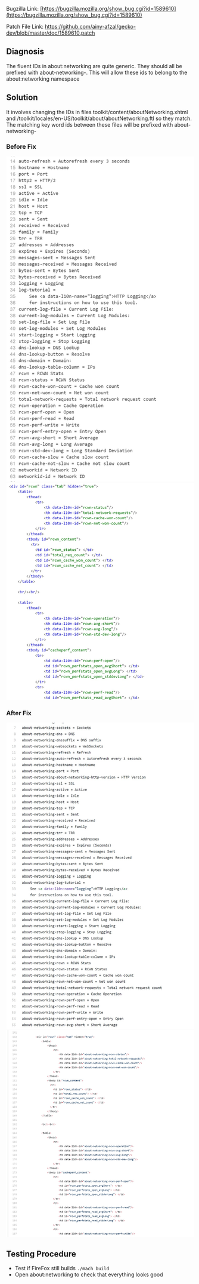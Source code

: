 Bugzilla Link: [https://bugzilla.mozilla.org/show_bug.cgi?id=1589610](https://bugzilla.mozilla.org/show_bug.cgi?id=1589610)		

Patch File Link: https://github.com/ainy-afzal/gecko-dev/blob/master/doc/1589610.patch

## Diagnosis		
The fluent IDs in about:networking are quite generic. They should all be prefixed with about-networking-.
This will allow these ids to belong to the about:networking namespace

## Solution 
It involves changing the IDs in files toolkit/content/aboutNetworking.xhtml and /toolkit/locales/en-US/toolkit/about/aboutNetworking.ftl so they match.
The matching key word ids between these files will be prefixed with about-networking-

### Before Fix
![before](https://github.com/ainy-afzal/gecko-dev/blob/master/doc/ftlbefore.jpg)
![before](https://github.com/ainy-afzal/gecko-dev/blob/master/doc/xhtmlbefore.jpg)

### After Fix
![after](https://github.com/ainy-afzal/gecko-dev/blob/master/doc/ftlafter.jpg)
![after](https://github.com/ainy-afzal/gecko-dev/blob/master/doc/xhtmlafter.jpg)


## Testing Procedure 		
- Test if FireFox still builds  `./mach build` 	
- Open about:networking to check that everything looks good
